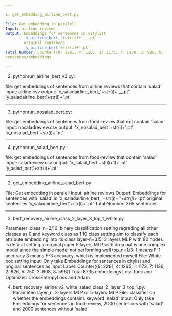 ```yaml
---

1. get_embedding_airline_bert.py 

File: Get embedding in paralell
Input: airline reviews
Output: Embeddings for sentences in citylist 
        'x_airline_bert_'+str(i)+'__.pt'
        original sentences
        'y_airline_bert'+str(i)+'.pt'
Total Number: Counter({9: 2281, 4: 1265, 1: 1173, 7: 1136, 2: 926, 5: 750, 3: 608, 8: 596})   8735 728
sentences/embeddings

---
```

2. pythonrun_airline_bert_v3.py: 

file: get embeddings of sentences from airline reviews that contain 'salad'
input: airline.csv
output: 'x_saladairline_bert_'+str(i)+'__.pt'
 'y_saladairline_bert'+str(i)+'.pt'

---

3. pythonrun_nosalad_bert.py: 

file: get embeddings of sentences from food-review that not contain 'salad'
input: nosaladreview.csv
output: 'x_nosalad_bert'+str(i)+'.pt'
'y_nosalad_bert'+str(i)+'.pt'

---

4. pythonrun_salad_bert.py: 

file: get embeddings of sentences from food-review that contain 'salad'
input: saladreview.csv
output: 'x_salad_bert'+str(i+1)+'.pt'
'y_salad_bert'+str(i)+'.pt'


---

2. get_embedding_airline_salad_bert.py

File: Get embedding in paralell
Input: airline reviews
Output: Embeddings for sentences with 'salad' in 
        'x_saladairline_bert_'+str(i)+'_'+str(j)+'_.pt'
        original sentences
        'y_saladairline_bert'+str(i)+'.pt'
Total Number: 365 sentences

--- 

3. bert_recovery_airline_class_2_layer_3_top_1_white.py

Parameter:
        class_n=2/10: binary classification setting regrading all other classes as 0 and keyword class as 1
                      10 class setting aim to classify each attribute embedding into its class
        layer-n=3/5:  3 layers MLP with 80 nodes is default setting in orginal paper
                      5 layers MLP with drop out is one complex model since the simple model not performing well
        top_n=1/3:    1 means F-1 accuracy
                      3 means F-3 accuracy, which is implemented myself
File: White box setting 
Input: Only take Embeddings for sentences in citylist and original sentences as input
Label: Counter({9: 2281, 4: 1265, 1: 1173, 7: 1136, 2: 926, 5: 750, 3: 608, 8: 596})  Total 8735 embeddings
Loss func and Optimizer: CrossEntropyLoss and Adam

4. bert_recovery_airline_v2_white_salad_class_2_layer_3_top_1.py:
Parameter: 
        layer_n: 3-layers MLP or 5-layers MLP
File: classifier on whether the embeddings contains keyword 'salad'
Input: Only take Embeddings for sentences in food-review, 2000 sentences with 'salad' and 2000 sentences without 'salad'


